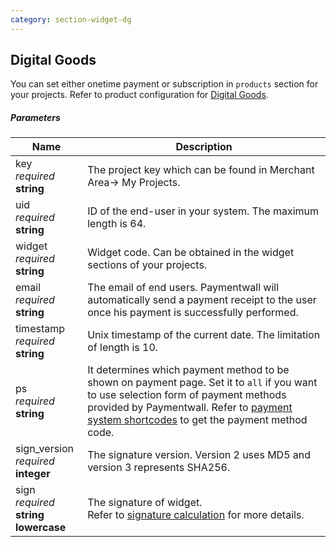 ```yaml
---
category: section-widget-dg
---
```

## Digital Goods

You can set either onetime payment or subscription in ```products``` section for your projects. Refer to product configuration for [Digital Goods](/integration/widget/digital-goods).

##### Parameters

| Name | Description|
|---|---|
|key<br> *required*<br> **string**| The project key which can be found in Merchant Area→ My Projects. |
|uid<br> *required*<br> **string**| ID of the end-user in your system. The maximum length is 64.|
|widget<br> *required*<br> **string**| Widget code. Can be obtained in the widget sections of your projects.|
|email<br> *required*<br> **string**| The email of end users. Paymentwall will automatically send a payment receipt to the user once his payment is successfully performed.|
|timestamp<br> *required*<br> **string**| Unix timestamp of the current date. The limitation of length is 10. |
|ps<br> *required*<br> **string**|It determines which payment method to be shown on payment page.  Set it to ```all``` if you want to use selection form of payment methods provided by Paymentwall.  Refer to [payment system shortcodes](/reference/ps) to get the payment method code. |
|sign_version<br> *required* <br>  **integer** | The signature version. Version 2 uses MD5 and version 3 represents SHA256.|
|sign<br> *required*<br> **string lowercase**|The signature of widget.<br> Refer to [signature calculation](/reference/signature-calculation) for more details.|
